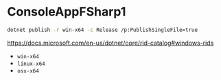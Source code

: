 ﻿# ConsoleAppFSharp1

```sh
dotnet publish -r win-x64 -c Release /p:PublishSingleFile=true
```


https://docs.microsoft.com/en-us/dotnet/core/rid-catalog#windows-rids
- `win-x64`
- `linux-x64`
- `osx-x64`